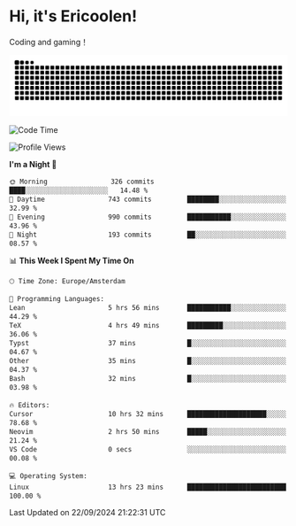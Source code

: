 # Hi, it's Ericoolen!
Coding and gaming！

<picture>
  <source media="(prefers-color-scheme: dark)" srcset="https://raw.githubusercontent.com/Eric-Song-Nop/Eric-Song-Nop/output/github-contribution-grid-snake-dark.svg">
  <source media="(prefers-color-scheme: light)" srcset="https://raw.githubusercontent.com/Eric-Song-Nop/Eric-Song-Nop/output/github-contribution-grid-snake.svg">
  <img alt="github contribution grid snake animation" src="https://raw.githubusercontent.com/Eric-Song-Nop/Eric-Song-Nop/output/github-contribution-grid-snake.svg">
</picture>

<!--START_SECTION:waka-->
![Code Time](http://img.shields.io/badge/Code%20Time-1%2C500%20hrs-blue)

![Profile Views](http://img.shields.io/badge/Profile%20Views-1-blue)

**I'm a Night 🦉** 

```text
🌞 Morning                326 commits         ████░░░░░░░░░░░░░░░░░░░░░   14.48 % 
🌆 Daytime                743 commits         ████████░░░░░░░░░░░░░░░░░   32.99 % 
🌃 Evening                990 commits         ███████████░░░░░░░░░░░░░░   43.96 % 
🌙 Night                  193 commits         ██░░░░░░░░░░░░░░░░░░░░░░░   08.57 % 
```


📊 **This Week I Spent My Time On** 

```text
🕑︎ Time Zone: Europe/Amsterdam

💬 Programming Languages: 
Lean                     5 hrs 56 mins       ███████████░░░░░░░░░░░░░░   44.29 % 
TeX                      4 hrs 49 mins       █████████░░░░░░░░░░░░░░░░   36.06 % 
Typst                    37 mins             █░░░░░░░░░░░░░░░░░░░░░░░░   04.67 % 
Other                    35 mins             █░░░░░░░░░░░░░░░░░░░░░░░░   04.37 % 
Bash                     32 mins             █░░░░░░░░░░░░░░░░░░░░░░░░   03.98 % 

🔥 Editors: 
Cursor                   10 hrs 32 mins      ████████████████████░░░░░   78.68 % 
Neovim                   2 hrs 50 mins       █████░░░░░░░░░░░░░░░░░░░░   21.24 % 
VS Code                  0 secs              ░░░░░░░░░░░░░░░░░░░░░░░░░   00.08 % 

💻 Operating System: 
Linux                    13 hrs 23 mins      █████████████████████████   100.00 % 
```


 Last Updated on 22/09/2024 21:22:31 UTC
<!--END_SECTION:waka-->
